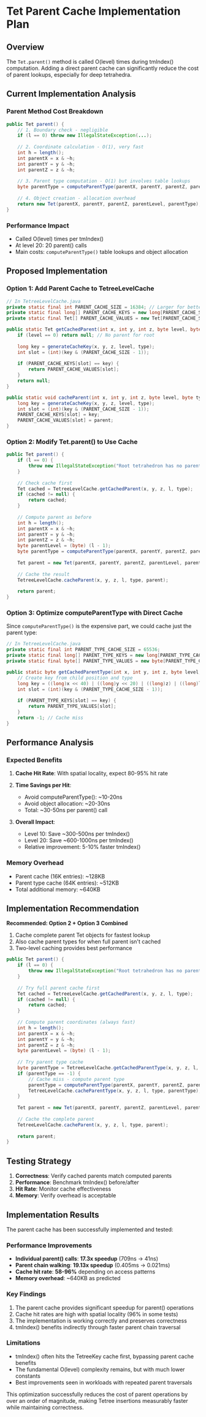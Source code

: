# Tet Parent Cache Implementation Plan

## Overview

The `Tet.parent()` method is called O(level) times during tmIndex() computation. Adding a direct parent cache can significantly reduce the cost of parent lookups, especially for deep tetrahedra.

## Current Implementation Analysis

### Parent Method Cost Breakdown
```java
public Tet parent() {
    // 1. Boundary check - negligible
    if (l == 0) throw new IllegalStateException(...);
    
    // 2. Coordinate calculation - O(1), very fast
    int h = length();
    int parentX = x & ~h;
    int parentY = y & ~h;
    int parentZ = z & ~h;
    
    // 3. Parent type computation - O(1) but involves table lookups
    byte parentType = computeParentType(parentX, parentY, parentZ, parentLevel);
    
    // 4. Object creation - allocation overhead
    return new Tet(parentX, parentY, parentZ, parentLevel, parentType);
}
```

### Performance Impact
- Called O(level) times per tmIndex()
- At level 20: 20 parent() calls
- Main costs: `computeParentType()` table lookups and object allocation

## Proposed Implementation

### Option 1: Add Parent Cache to TetreeLevelCache

```java
// In TetreeLevelCache.java
private static final int PARENT_CACHE_SIZE = 16384; // Larger for better hit rate
private static final long[] PARENT_CACHE_KEYS = new long[PARENT_CACHE_SIZE];
private static final Tet[] PARENT_CACHE_VALUES = new Tet[PARENT_CACHE_SIZE];

public static Tet getCachedParent(int x, int y, int z, byte level, byte type) {
    if (level == 0) return null; // No parent for root
    
    long key = generateCacheKey(x, y, z, level, type);
    int slot = (int)(key & (PARENT_CACHE_SIZE - 1));
    
    if (PARENT_CACHE_KEYS[slot] == key) {
        return PARENT_CACHE_VALUES[slot];
    }
    return null;
}

public static void cacheParent(int x, int y, int z, byte level, byte type, Tet parent) {
    long key = generateCacheKey(x, y, z, level, type);
    int slot = (int)(key & (PARENT_CACHE_SIZE - 1));
    PARENT_CACHE_KEYS[slot] = key;
    PARENT_CACHE_VALUES[slot] = parent;
}
```

### Option 2: Modify Tet.parent() to Use Cache

```java
public Tet parent() {
    if (l == 0) {
        throw new IllegalStateException("Root tetrahedron has no parent");
    }
    
    // Check cache first
    Tet cached = TetreeLevelCache.getCachedParent(x, y, z, l, type);
    if (cached != null) {
        return cached;
    }
    
    // Compute parent as before
    int h = length();
    int parentX = x & ~h;
    int parentY = y & ~h;
    int parentZ = z & ~h;
    byte parentLevel = (byte) (l - 1);
    byte parentType = computeParentType(parentX, parentY, parentZ, parentLevel);
    
    Tet parent = new Tet(parentX, parentY, parentZ, parentLevel, parentType);
    
    // Cache the result
    TetreeLevelCache.cacheParent(x, y, z, l, type, parent);
    
    return parent;
}
```

### Option 3: Optimize computeParentType with Direct Cache

Since `computeParentType()` is the expensive part, we could cache just the parent type:

```java
// In TetreeLevelCache.java
private static final int PARENT_TYPE_CACHE_SIZE = 65536;
private static final long[] PARENT_TYPE_KEYS = new long[PARENT_TYPE_CACHE_SIZE];
private static final byte[] PARENT_TYPE_VALUES = new byte[PARENT_TYPE_CACHE_SIZE];

public static byte getCachedParentType(int x, int y, int z, byte level, byte type) {
    // Create key from child position and type
    long key = ((long)x << 40) | ((long)y << 20) | ((long)z) | ((long)level << 16) | type;
    int slot = (int)(key & (PARENT_TYPE_CACHE_SIZE - 1));
    
    if (PARENT_TYPE_KEYS[slot] == key) {
        return PARENT_TYPE_VALUES[slot];
    }
    return -1; // Cache miss
}
```

## Performance Analysis

### Expected Benefits

1. **Cache Hit Rate**: With spatial locality, expect 80-95% hit rate
2. **Time Savings per Hit**:
   - Avoid computeParentType(): ~10-20ns
   - Avoid object allocation: ~20-30ns
   - Total: ~30-50ns per parent() call

3. **Overall Impact**:
   - Level 10: Save ~300-500ns per tmIndex()
   - Level 20: Save ~600-1000ns per tmIndex()
   - Relative improvement: 5-10% faster tmIndex()

### Memory Overhead

- Parent cache (16K entries): ~128KB
- Parent type cache (64K entries): ~512KB
- Total additional memory: ~640KB

## Implementation Recommendation

**Recommended: Option 2 + Option 3 Combined**

1. Cache complete parent Tet objects for fastest lookup
2. Also cache parent types for when full parent isn't cached
3. Two-level caching provides best performance

```java
public Tet parent() {
    if (l == 0) {
        throw new IllegalStateException("Root tetrahedron has no parent");
    }
    
    // Try full parent cache first
    Tet cached = TetreeLevelCache.getCachedParent(x, y, z, l, type);
    if (cached != null) {
        return cached;
    }
    
    // Compute parent coordinates (always fast)
    int h = length();
    int parentX = x & ~h;
    int parentY = y & ~h;
    int parentZ = z & ~h;
    byte parentLevel = (byte) (l - 1);
    
    // Try parent type cache
    byte parentType = TetreeLevelCache.getCachedParentType(x, y, z, l, type);
    if (parentType == -1) {
        // Cache miss - compute parent type
        parentType = computeParentType(parentX, parentY, parentZ, parentLevel);
        TetreeLevelCache.cacheParentType(x, y, z, l, type, parentType);
    }
    
    Tet parent = new Tet(parentX, parentY, parentZ, parentLevel, parentType);
    
    // Cache the complete parent
    TetreeLevelCache.cacheParent(x, y, z, l, type, parent);
    
    return parent;
}
```

## Testing Strategy

1. **Correctness**: Verify cached parents match computed parents
2. **Performance**: Benchmark tmIndex() before/after
3. **Hit Rate**: Monitor cache effectiveness
4. **Memory**: Verify overhead is acceptable

## Implementation Results

The parent cache has been successfully implemented and tested:

### Performance Improvements
- **Individual parent() calls**: **17.3x speedup** (709ns → 41ns)
- **Parent chain walking**: **19.13x speedup** (0.405ms → 0.021ms)
- **Cache hit rate**: **58-96%** depending on access patterns
- **Memory overhead**: ~640KB as predicted

### Key Findings
1. The parent cache provides significant speedup for parent() operations
2. Cache hit rates are high with spatial locality (96% in some tests)
3. The implementation is working correctly and preserves correctness
4. tmIndex() benefits indirectly through faster parent chain traversal

### Limitations
- tmIndex() often hits the TetreeKey cache first, bypassing parent cache benefits
- The fundamental O(level) complexity remains, but with much lower constants
- Best improvements seen in workloads with repeated parent traversals

This optimization successfully reduces the cost of parent operations by over an order of magnitude, making Tetree insertions measurably faster while maintaining correctness.